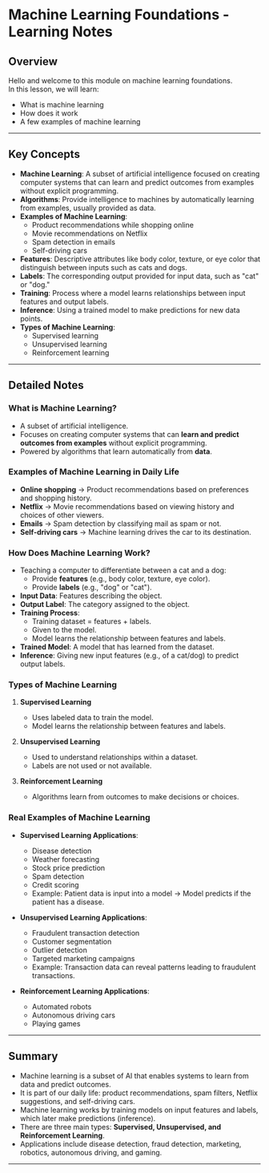 # Machine Learning Foundations - Learning Notes

## Overview
Hello and welcome to this module on machine learning foundations.  
In this lesson, we will learn:
- What is machine learning  
- How does it work  
- A few examples of machine learning  

---

## Key Concepts
- **Machine Learning**: A subset of artificial intelligence focused on creating computer systems that can learn and predict outcomes from examples without explicit programming.  
- **Algorithms**: Provide intelligence to machines by automatically learning from examples, usually provided as data.  
- **Examples of Machine Learning**:  
  - Product recommendations while shopping online  
  - Movie recommendations on Netflix  
  - Spam detection in emails  
  - Self-driving cars  
- **Features**: Descriptive attributes like body color, texture, or eye color that distinguish between inputs such as cats and dogs.  
- **Labels**: The corresponding output provided for input data, such as "cat" or "dog."  
- **Training**: Process where a model learns relationships between input features and output labels.  
- **Inference**: Using a trained model to make predictions for new data points.  
- **Types of Machine Learning**:  
  - Supervised learning  
  - Unsupervised learning  
  - Reinforcement learning  

---

## Detailed Notes  

### What is Machine Learning?  
- A subset of artificial intelligence.  
- Focuses on creating computer systems that can **learn and predict outcomes from examples** without explicit programming.  
- Powered by algorithms that learn automatically from **data**.  

### Examples of Machine Learning in Daily Life  
- **Online shopping** → Product recommendations based on preferences and shopping history.  
- **Netflix** → Movie recommendations based on viewing history and choices of other viewers.  
- **Emails** → Spam detection by classifying mail as spam or not.  
- **Self-driving cars** → Machine learning drives the car to its destination.  

### How Does Machine Learning Work?  
- Teaching a computer to differentiate between a cat and a dog:  
  - Provide **features** (e.g., body color, texture, eye color).  
  - Provide **labels** (e.g., "dog" or "cat").  
- **Input Data**: Features describing the object.  
- **Output Label**: The category assigned to the object.  
- **Training Process**:  
  - Training dataset = features + labels.  
  - Given to the model.  
  - Model learns the relationship between features and labels.  
- **Trained Model**: A model that has learned from the dataset.  
- **Inference**: Giving new input features (e.g., of a cat/dog) to predict output labels.  

### Types of Machine Learning  
1. **Supervised Learning**  
   - Uses labeled data to train the model.  
   - Model learns the relationship between features and labels.  

2. **Unsupervised Learning**  
   - Used to understand relationships within a dataset.  
   - Labels are not used or not available.  

3. **Reinforcement Learning**  
   - Algorithms learn from outcomes to make decisions or choices.  

### Real Examples of Machine Learning  

- **Supervised Learning Applications**:  
  - Disease detection  
  - Weather forecasting  
  - Stock price prediction  
  - Spam detection  
  - Credit scoring  
  - Example: Patient data is input into a model → Model predicts if the patient has a disease.  

- **Unsupervised Learning Applications**:  
  - Fraudulent transaction detection  
  - Customer segmentation  
  - Outlier detection  
  - Targeted marketing campaigns  
  - Example: Transaction data can reveal patterns leading to fraudulent transactions.  

- **Reinforcement Learning Applications**:  
  - Automated robots  
  - Autonomous driving cars  
  - Playing games   

---

## Summary
- Machine learning is a subset of AI that enables systems to learn from data and predict outcomes.  
- It is part of our daily life: product recommendations, spam filters, Netflix suggestions, and self-driving cars.  
- Machine learning works by training models on input features and labels, which later make predictions (inference).  
- There are three main types: **Supervised, Unsupervised, and Reinforcement Learning**.  
- Applications include disease detection, fraud detection, marketing, robotics, autonomous driving, and gaming.  

---
